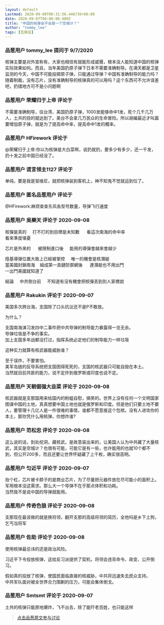 ```yaml
---
layout: default
Lastmod: 2020-09-08T00:31:56.446736+00:00
date: 2020-09-07T00:00:00.000Z
title: "中国的核弹会不会是一个空城计？"
author: "tommy_lee"
tags: [瓦房店]
---
```



### 品葱用户 **tommy_lee** 提问于 9/7/2020
    
核弹主要是对外宣称有，大家也相信有就能形成威慑，根本没人能知道中国的核弹实际效果如何。而且，当年美国扔原子弹下日本不需要准确制导。在满天都是卫星监测的今天，中国不可能投掷原子弹，只能通过导弹？中国有准确制导的能力吗？随着制裁，没有芯片，没有准确制导的核弹真的可以用吗？这个东西可不允许误差吧，扔错地方可不是小问题啊
    
                

### 品葱用户 **荣耀归于上帝** 评论于 
        
不需要准确制导，往台湾、美国扔原子弹，1000发能够命中1发，死个几千几万人，土共的目的就达到了。美台不会拿几万民众的生命冒险。所以胡编最近才叫嚣要增加原子弹，就是为了提高命中率，提高命中1发的概率。
        
                

### 品葱用户 **HFirework** 评论于 
        
@荣耀归于上帝:你以为核弹是大白菜啊，说扔就扔，要多少有多少，还一千发，扔十发之前中国已经没了。
        
                

### 品葱用户 **谎言领主1127** 评论于 
        
单纯，要是我是習维尼，就把核弹装到客机上，神不知鬼不觉就运到位了。
        
                

### 品葱用户 **匿名品葱用户** 评论于 
        
@HFirework:麻烦查查东风各型号数量，导弹飞行速度
        
                

### 品葱用户 **吳樂天** 评论于 2020-09-08
        
核彈是真的     打不打的到目標是未知數      看這次南海的命中率  
看來準度堪憂  
  
芯片是外來的      被限制進口後     能用的導彈會越來會越少  
  
陸基導彈位置大致上已經被掌控     唯一的機會是核潛艇  
當美國封鎖南海    組成第一島鏈防禦網後      連潛艇也不用出門  
一出門美國就知道了  
  
結論     中共倒台前     不知道有沒有機會把核彈丟到別人家裡說
        
                

### 品葱用户 **Rakukin** 评论于 2020-09-07
        
美国多次跨台海，支国除了口头抗议还不是P不敢放。  
  
为什么？  
  
支国南海演习发四中二事件把中共导弹的制导能力暴露得一览无余。  
导弹垃圾是不争的事实。  
加上支国多年战都没打过，指挥系统必定他们的制导能力一样垃圾  
  
这种实力就算有核武器能威胁谁？  
  
至于误炸，不要害怕。  
美军岛链的反导系统把支国困得死死的，支国的核武器只可能自毁在本土。  
当然就目前共匪的能力，说不定炸到俄罗斯或印度也说不定。
        
                

### 品葱用户 **天朝倔强大韭菜** 评论于 2020-09-08
        
核武器就是支那国用来给国内的粉蛆自慰，搞笑的。世界上没有任何一个文明国家图谋中国的土地，真真想要中国土地也就是俄罗斯和印度。但是他们只要土地不要人，要管理十几亿人是一件很难的事情，谁都不愿意接这个包袱。没有人进攻你的本土，那你凭什么用核弹，你想炸谁?
        
                

### 品葱用户 **范松忠** 评论于 2020-09-08
        
这么说的话，到处挖洞，藏核武，是故意装出来的，让美国人认为中共藏了大量核武，其实是空城计？也很有可能，可能它是有一些，也许能用的也就10个都不到，但公开200多，而且还要让世界怀疑藏了上千枚，确实很高明。
        
                

### 品葱用户 **匀近平** 评论于 2020-09-07
        
抬个杠，芯片被卡脖子的是商业芯片，为了尽量把元器件放在尽可能小的面积上。军用根本没这需求。那么大一个导弹不在乎那点体积和功耗。  
当然我不是说中国的导弹就能用。
        
                

### 品葱用户 **传奇色狼** 评论于 2020-09-08
        
支那现在最该做的就是换将领，翻开支那的高级将领的简历，全他吗是乡下土狗，乞丐当将军
        
                

### 品葱用户 **佐助** 评论于 2020-09-08
        
使用核弹最忌讳的还是政治风险。  
  
习近平下令投放核弹，这给反习派提供了契机，将领会违背命令、政变、公开倒习。  
  
假如真的投放了核弹，使国民面临直接的核威胁，中共将迅速失去民众支持。  
中共军队面对被全世界合力围剿的压力，可能会集体倒戈。
        
                

### 品葱用户 **Smtsmt** 评论于 2020-09-07
        
土共的核弹只能原地爆炸，飞不出去，除了能吓老百姓，也只能这样
        
                





> [点击品葱原文参与讨论](https://pincong.rocks/question/30711)

